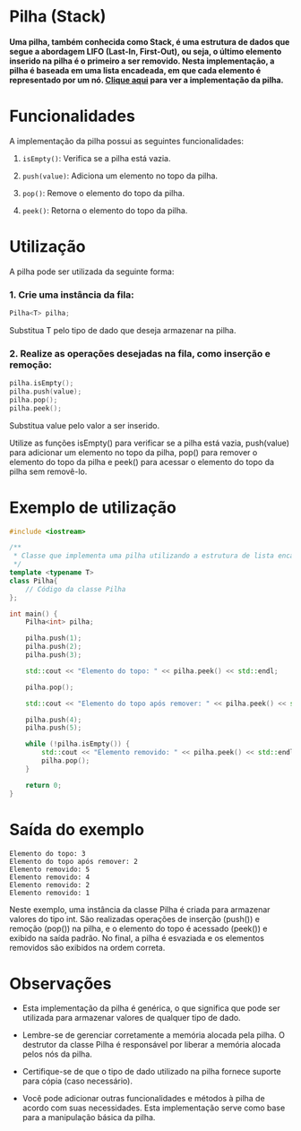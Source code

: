 # Pilha (Stack)

#### Uma pilha, também conhecida como Stack, é uma estrutura de dados que segue a abordagem LIFO (Last-In, First-Out), ou seja, o último elemento inserido na pilha é o primeiro a ser removido. Nesta implementação, a pilha é baseada em uma lista encadeada, em que cada elemento é representado por um nó. [Clique aqui](../stack.cpp) para ver a implementação da pilha.

# Funcionalidades
A implementação da pilha possui as seguintes funcionalidades:

1. `isEmpty()`: Verifica se a pilha está vazia.

2. `push(value)`: Adiciona um elemento no topo da pilha.

3. `pop()`: Remove o elemento do topo da pilha.

4. `peek()`: Retorna o elemento do topo da pilha.


# Utilização
A pilha pode ser utilizada da seguinte forma:
### 1. Crie uma instância da fila:
```cpp
Pilha<T> pilha;
```
Substitua T pelo tipo de dado que deseja armazenar na pilha.

### 2. Realize as operações desejadas na fila, como inserção e remoção:
```cpp
pilha.isEmpty();
pilha.push(value);
pilha.pop();
pilha.peek();

```
Substitua value pelo valor a ser inserido.      

Utilize as funções isEmpty() para verificar se a pilha está vazia, push(value) para adicionar um elemento no topo da pilha, pop() para remover o elemento do topo da pilha e peek() para acessar o elemento do topo da pilha sem removê-lo.

# Exemplo de utilização
```cpp
#include <iostream>

/**
 * Classe que implementa uma pilha utilizando a estrutura de lista encadeada.
 */
template <typename T>
class Pilha{
    // Código da classe Pilha
};

int main() {
    Pilha<int> pilha;

    pilha.push(1);
    pilha.push(2);
    pilha.push(3);

    std::cout << "Elemento do topo: " << pilha.peek() << std::endl;

    pilha.pop();

    std::cout << "Elemento do topo após remover: " << pilha.peek() << std::endl;

    pilha.push(4);
    pilha.push(5);

    while (!pilha.isEmpty()) {
        std::cout << "Elemento removido: " << pilha.peek() << std::endl;
        pilha.pop();
    }

    return 0;
}
```

# Saída do exemplo
```
Elemento do topo: 3
Elemento do topo após remover: 2
Elemento removido: 5
Elemento removido: 4
Elemento removido: 2
Elemento removido: 1
```
Neste exemplo, uma instância da classe Pilha é criada para armazenar valores do tipo int. São realizadas operações de inserção (push()) e remoção (pop()) na pilha, e o elemento do topo é acessado (peek()) e exibido na saída padrão. No final, a pilha é esvaziada e os elementos removidos são exibidos na ordem correta.

# Observações
- Esta implementação da pilha é genérica, o que significa que pode ser utilizada para armazenar valores de qualquer tipo de dado.

- Lembre-se de gerenciar corretamente a memória alocada pela pilha. O destrutor da classe Pilha é responsável por liberar a memória alocada pelos nós da pilha.

- Certifique-se de que o tipo de dado utilizado na pilha fornece suporte para cópia (caso necessário).

- Você pode adicionar outras funcionalidades e métodos à pilha de acordo com suas necessidades. Esta implementação serve como base para a manipulação básica da pilha.
